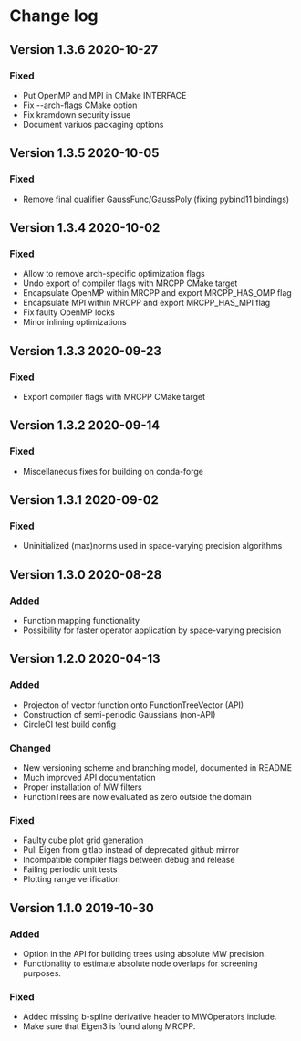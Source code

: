 # Change log

## Version 1.3.6 2020-10-27

### Fixed

- Put OpenMP and MPI in CMake INTERFACE
- Fix --arch-flags CMake option
- Fix kramdown security issue
- Document variuos packaging options

## Version 1.3.5 2020-10-05

### Fixed

- Remove final qualifier GaussFunc/GaussPoly (fixing pybind11 bindings)

## Version 1.3.4 2020-10-02

### Fixed

- Allow to remove arch-specific optimization flags
- Undo export of compiler flags with MRCPP CMake target
- Encapsulate OpenMP within MRCPP and export MRCPP_HAS_OMP flag
- Encapsulate MPI within MRCPP and export MRCPP_HAS_MPI flag
- Fix faulty OpenMP locks
- Minor inlining optimizations

## Version 1.3.3 2020-09-23

### Fixed

- Export compiler flags with MRCPP CMake target


## Version 1.3.2 2020-09-14

### Fixed

- Miscellaneous fixes for building on conda-forge 


## Version 1.3.1 2020-09-02

### Fixed

- Uninitialized (max)norms used in space-varying precision algorithms


## Version 1.3.0 2020-08-28

### Added

- Function mapping functionality
- Possibility for faster operator application by space-varying precision


## Version 1.2.0 2020-04-13

### Added

- Projecton of vector function onto FunctionTreeVector (API)
- Construction of semi-periodic Gaussians (non-API)
- CircleCI test build config

### Changed

- New versioning scheme and branching model, documented in README
- Much improved API documentation
- Proper installation of MW filters
- FunctionTrees are now evaluated as zero outside the domain

### Fixed

- Faulty cube plot grid generation
- Pull Eigen from gitlab instead of deprecated github mirror
- Incompatible compiler flags between debug and release
- Failing periodic unit tests
- Plotting range verification


## Version 1.1.0 2019-10-30

### Added

- Option in the API for building trees using absolute MW precision.
- Functionality to estimate absolute node overlaps for screening purposes.

### Fixed

- Added missing b-spline derivative header to MWOperators include.
- Make sure that Eigen3 is found along MRCPP.
